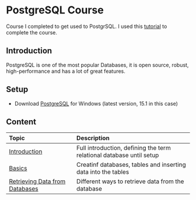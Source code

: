 # PostgreSQL Course #
Course I completed to get used to PostgrSQL. I used this [tutorial](https://www.youtube.com/watch?v=qw--VYLpxG4) 
to complete the course.

## Introduction ##
PostgreSQL is one of the most popular Databases, it is open source, robust, high-performance and has a lot 
of great features. 

## Setup ##
- Download [PostgreSQL](https://www.postgresql.org/download/windows/) for Windows (latest version, 15.1 in this case)


## Content ##
| Topic | Description |
| :---- | :---------- |
| [Introduction](https://github.com/dastal/Tutorials/blob/main/PostgreSQL_Course/docs/Introduction.md) | Full introduction, defining the term relational database until setup |
| [Basics](https://github.com/dastal/Tutorials/blob/main/PostgreSQL_Course/docs/Basics.md) | Creatinf databases, tables and inserting data into the tables |
| [Retrieving Data from Databases](https://github.com/dastal/Tutorials/blob/main/PostgreSQL_Course/docs/Retrieve_Data_from_the_Database.md) | Different ways to retrieve data from the database |

